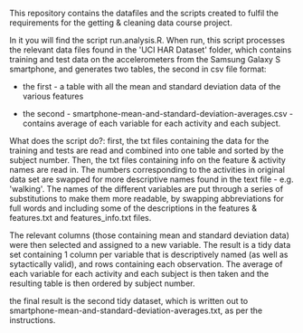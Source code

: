 This repository contains the datafiles and the scripts created to fulfil the requirements for the getting & cleaning data course project.

In it you will find the script run.analysis.R. When run, this script processes the relevant data files found in the 'UCI HAR Dataset' folder, which contains training and test data on the accelerometers from the Samsung Galaxy S smartphone, and generates two tables, the second in csv file format:

- the first - a table with all the mean and standard deviation data of the various features

- the second - smartphone-mean-and-standard-deviation-averages.csv - contains average of each variable for each activity and each subject.

What does the script do?:
first, the txt files containing the data for the training and tests are read and combined into one table and sorted by the subject number. Then, the txt files containing info on the feature & activity names are read in. The numbers corresponding to the activities in original data set are swapped for more descriptive names found in the text file - e.g. 'walking'. The names of the different variables are put through a series of substitutions to make them more readable, by swapping abbreviations for full words and including some of the descriptions in the features & features.txt and features_info.txt files.

The relevant columns (those containing mean and standard deviation data) were then selected and assigned to a new variable. The result is a tidy data set containing 1 column per variable that is descriptively named (as well as sytactically valid), and rows containing each observation. The average of each variable for each activity and each subject is then taken and the resulting table is then ordered by subject number.

the final result is the second tidy dataset, which is written out to smartphone-mean-and-standard-deviation-averages.txt, as per the instructions.





